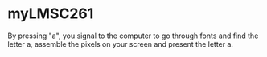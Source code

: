 # myLMSC261
 By pressing "a", you signal to the computer to go through fonts and find the letter a, assemble the pixels on your screen and present the letter a.
